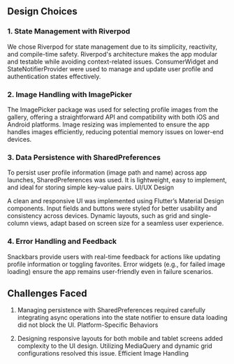 

## Design Choices
### 1. State Management with Riverpod

  We chose Riverpod for state management due to its simplicity, reactivity, and compile-time safety. Riverpod's architecture makes the app modular and testable while avoiding context-related     issues.
  ConsumerWidget and StateNotifierProvider were used to manage and update user profile and authentication states effectively.
  
### 2. Image Handling with ImagePicker

  The ImagePicker package was used for selecting profile images from the gallery, offering a straightforward API and compatibility with both iOS and Android platforms.
  Image resizing was implemented to ensure the app handles images efficiently, reducing potential memory issues on lower-end devices.
  
### 3. Data Persistence with SharedPreferences

To persist user profile information (image path and name) across app launches, SharedPreferences was used. It is lightweight, easy to implement, and ideal for storing simple key-value pairs.
UI/UX Design

A clean and responsive UI was implemented using Flutter’s Material Design components. Input fields and buttons were styled for better usability and consistency across devices.
Dynamic layouts, such as grid and single-column views, adapt based on screen size for a seamless user experience.

### 4. Error Handling and Feedback

Snackbars provide users with real-time feedback for actions like updating profile information or toggling favorites.
Error widgets (e.g., for failed image loading) ensure the app remains user-friendly even in failure scenarios.

## Challenges Faced
1. Managing persistence with SharedPreferences required carefully integrating async operations into the state notifier to ensure data loading did not block the UI.
Platform-Specific Behaviors

2. Designing responsive layouts for both mobile and tablet screens added complexity to the UI design. Utilizing MediaQuery and dynamic grid configurations resolved this issue.
Efficient Image Handling

